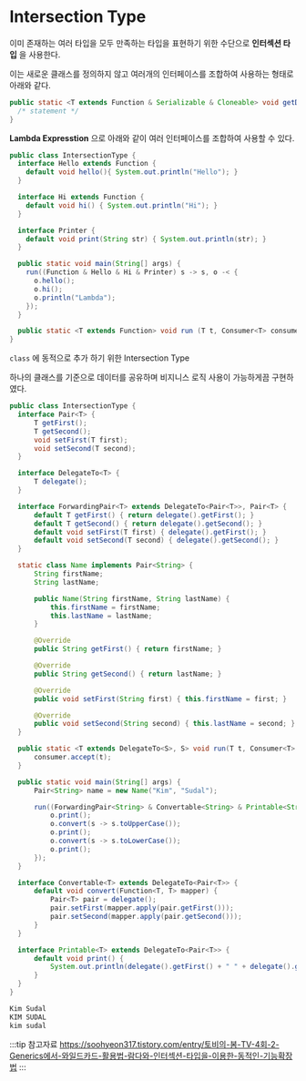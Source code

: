 # Intersection Type

이미 존재하는 여러 타입을 모두 만족하는 타입을 표현하기 위한 수단으로 **인터섹션 타입** 을 사용한다.

이는 새로운 클래스를 정의하지 않고 여러개의 인터페이스를 조합하여 사용하는 형태로 아래와 같다.

```java {1}
public static <T extends Function & Serializable & Cloneable> void getData(T t) {
  /* statement */
}
```

**Lambda Expresstion** 으로 아래와 같이 여러 인터페이스를 조합하여 사용할 수 있다.

```java
public class IntersectionType {
  interface Hello extends Function {
    default void hello(){ System.out.println("Hello"); }
  }

  interface Hi extends Function {
    default void hi() { System.out.println("Hi"); }
  }

  interface Printer {
    default void print(String str) { System.out.println(str); }
  }

  public static void main(String[] args) {
    run((Function & Hello & Hi & Printer) s -> s, o -< {
      o.hello();
      o.hi();
      o.println("Lambda");
    });
  }

  public static <T extends Function> void run (T t, Consumer<T> consumer) { consumer.accpet(t); }
}
```

`class` 에 동적으로 추가 하기 위한 Intersection Type

하나의 클래스를 기준으로 데이터를 공유하며 비지니스 로직 사용이 가능하게끔 구현하였다.

```java {58,59,60,61,62,63,64,66,67,68,69,70}
public class IntersectionType {
  interface Pair<T> {
      T getFirst();
      T getSecond();
      void setFirst(T first);
      void setSecond(T second);
  }

  interface DelegateTo<T> {
      T delegate();
  }

  interface ForwardingPair<T> extends DelegateTo<Pair<T>>, Pair<T> {
      default T getFirst() { return delegate().getFirst(); }
      default T getSecond() { return delegate().getSecond(); }
      default void setFirst(T first) { delegate().getFirst(); }
      default void setSecond(T second) { delegate().getSecond(); }
  }

  static class Name implements Pair<String> {
      String firstName;
      String lastName;

      public Name(String firstName, String lastName) {
          this.firstName = firstName;
          this.lastName = lastName;
      }

      @Override
      public String getFirst() { return firstName; }

      @Override
      public String getSecond() { return lastName; }

      @Override
      public void setFirst(String first) { this.firstName = first; }

      @Override
      public void setSecond(String second) { this.lastName = second; }
  }

  public static <T extends DelegateTo<S>, S> void run(T t, Consumer<T> consumer) {
      consumer.accept(t);
  }

  public static void main(String[] args) {
      Pair<String> name = new Name("Kim", "Sudal");

      run((ForwardingPair<String> & Convertable<String> & Printable<String>) () -> name, o -> {
          o.print();
          o.convert(s -> s.toUpperCase());
          o.print();
          o.convert(s -> s.toLowerCase());
          o.print();
      });
  }

  interface Convertable<T> extends DelegateTo<Pair<T>> {
      default void convert(Function<T, T> mapper) {
          Pair<T> pair = delegate();
          pair.setFirst(mapper.apply(pair.getFirst()));
          pair.setSecond(mapper.apply(pair.getSecond()));
      }
  }

  interface Printable<T> extends DelegateTo<Pair<T>> {
      default void print() {
          System.out.println(delegate().getFirst() + " " + delegate().getSecond());
      }
  }
}
```

```java
Kim Sudal
KIM SUDAL
kim sudal
```

:::tip 참고자료
<https://soohyeon317.tistory.com/entry/토비의-봄-TV-4회-2-Generics에서-와일드카드-활용법-람다와-인터섹션-타입을-이용한-동적인-기능확장법>
:::
